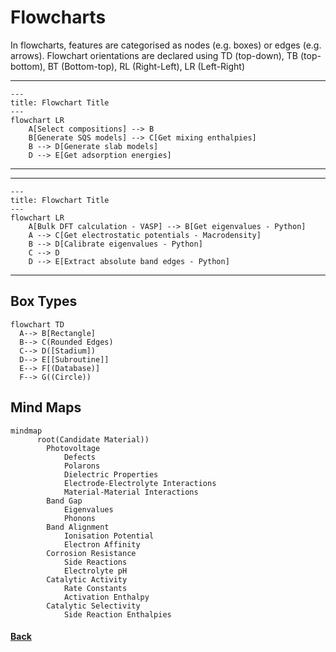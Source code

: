# Flowcharts
In flowcharts, features are categorised as nodes (e.g. boxes) or edges (e.g. arrows).
Flowchart orientations are declared using TD (top-down), TB (top-bottom), BT (Bottom-top), RL (Right-Left), LR (Left-Right)

---
```mermaid
---
title: Flowchart Title
---
flowchart LR
    A[Select compositions] --> B
    B[Generate SQS models] --> C[Get mixing enthalpies]
    B --> D[Generate slab models]
    D --> E[Get adsorption energies]
```
---
---
```mermaid
---
title: Flowchart Title
---
flowchart LR
    A[Bulk DFT calculation - VASP] --> B[Get eigenvalues - Python]
    A --> C[Get electrostatic potentials - Macrodensity]
    B --> D[Calibrate eigenvalues - Python]
    C --> D
    D --> E[Extract absolute band edges - Python]
```
---


## Box Types
```mermaid
flowchart TD
  A--> B[Rectangle]
  B--> C(Rounded Edges)
  C--> D([Stadium])
  D--> E[[Subroutine]]
  E--> F[(Database)]
  F--> G((Circle))
```

## Mind Maps
```mermaid
mindmap
      root(Candidate Material))
        Photovoltage
            Defects
            Polarons
            Dielectric Properties
            Electrode-Electrolyte Interactions
            Material-Material Interactions
        Band Gap
            Eigenvalues
            Phonons 
        Band Alignment
            Ionisation Potential
            Electron Affinity
        Corrosion Resistance
            Side Reactions
            Electrolyte pH
        Catalytic Activity
            Rate Constants
            Activation Enthalpy
        Catalytic Selectivity
            Side Reaction Enthalpies
```

#### [Back](../README.md)
